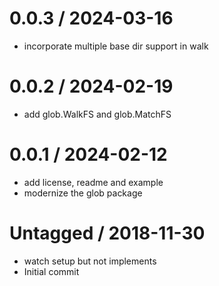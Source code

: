# 0.0.3 / 2024-03-16

- incorporate multiple base dir support in walk

# 0.0.2 / 2024-02-19

- add glob.WalkFS and glob.MatchFS

# 0.0.1 / 2024-02-12

- add license, readme and example
- modernize the glob package

# Untagged / 2018-11-30

- watch setup but not implements
- Initial commit

